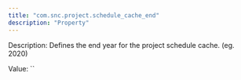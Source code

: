 ```yaml
---
title: "com.snc.project.schedule_cache_end"
description: "Property"
---
```


Description: Defines the end year for the project schedule cache. (eg. 2020)

Value: ``